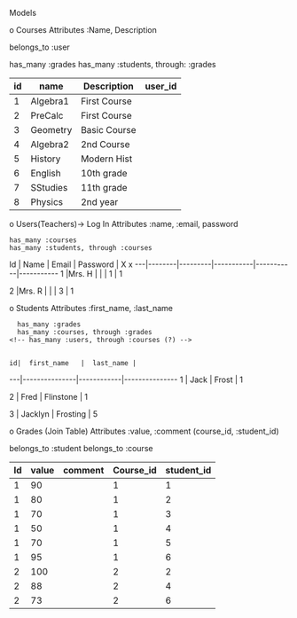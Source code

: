 Models
<!-- Need to see the grade via  -->
<!--  -->
o Courses
 Attributes :Name, Description

belongs_to :user
<!-- Setting up association for grades table   -->
   has_many :grades
   has_many :students, through: :grades
    <!-- has_many :comments or attribute -->

 id|   name   |  Description | user_id
---|----------|--------------|---------------
1  | Algebra1 | First Course |     
2  | PreCalc  | First Course |     
3  | Geometry | Basic Course |     
4  | Algebra2 | 2nd Course   |     
5  | History  | Modern Hist  |     
6  | English  | 10th grade   |     
7  | SStudies | 11th grade   |     
8  | Physics  | 2nd year     |     



o Users(Teachers)-> Log In
  Attributes :name, :email, password     
<!--My roster for each class  -->
<!--courses/:id/students  -->

    has_many :courses
    has_many :students, through :courses
  

Id | Name   |  Email  | Password  |    X         x
---|--------|---------|-----------|-----------|-----------
1  |Mrs. H  |         |           |     1     |    1


2  |Mrs. R  |         |           |    3      |    1






o Students
  Attributes :first_name, :last_name

      has_many :grades
      has_many :courses, through :grades
    <!-- has_many :users, through :courses (?) -->


    id|  first_name   |  last_name |
   ---|---------------|------------|---------------
   1  | Jack          | Frost      |     1

   2  | Fred          | Flinstone  |     1


   3  | Jacklyn       | Frosting   |     5






o Grades (Join Table)
Attributes :value, :comment (course_id,  :student_id)

belongs_to :student
belongs_to :course


Id | value  |  comment|  Course_id | student_id
---|--------|---------|-----------|-----------
1  | 90     |         |    1      |    1
1  | 80     |         |    1      |    2
1  | 70     |         |    1      |    3
1  |  50    |         |    1      |    4
1  |   70   |         |    1      |    5
1  |  95    |         |    1      |    6
2  |  100   |         |    2      |    2
2  |   88   |         |    2      |    4
2  |  73    |         |    2      |    6

